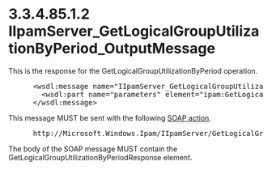<html dir="LTR" xmlns:mshelp="http://msdn.microsoft.com/mshelp" xmlns:ddue="http://ddue.schemas.microsoft.com/authoring/2003/5" xmlns:xlink="http://www.w3.org/1999/xlink" xmlns:tool="http://www.microsoft.com/tooltip">
 <body>
 <div id="header">
 <h1 class="heading">3.3.4.85.1.2 IIpamServer_GetLogicalGroupUtilizationByPeriod_OutputMessage</h1>
 </div>
 <div id="mainSection">
 <div id="mainBody">
 <div id="allHistory" class="saveHistory"></div>
 <div id="sectionSection0" class="section" name="collapseableSection">
 

<p>This is the response for the
GetLogicalGroupUtilizationByPeriod operation.</p>

<dl>
<dd>
<div><pre> &lt;wsdl:message name=&quot;IIpamServer_GetLogicalGroupUtilizationByPeriod_OutputMessage&quot;&gt;
   &lt;wsdl:part name=&quot;parameters&quot; element=&quot;ipam:GetLogicalGroupUtilizationByPeriodResponse&quot; /&gt;
 &lt;/wsdl:message&gt;
</pre></div>
</dd></dl>

<p>This message MUST be sent with the following <a href="21b4a631-8f28-420f-822f-c5f879d5046e.md#gt_c1358651-96c1-4ce0-8e1f-b0b7a94145e3">SOAP action</a>.</p>

<dl>
<dd>
<div><pre> http://Microsoft.Windows.Ipam/IIpamServer/GetLogicalGroupUtilizationByPeriodResponse
</pre></div>
</dd></dl>

<p>The body of the SOAP message MUST contain the
GetLogicalGroupUtilizationByPeriodResponse element.</p>


 </div>
 </div>
 </div>
 </body>
</html>